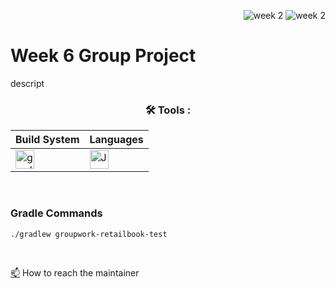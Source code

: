 <div align="right">
 
![week 2](https://img.shields.io/github/actions/workflow/status/Kyle-Gortych-Kenzie-Group-Work-T2/Week6GroupWork/main.yml?label=main) ![week 2](https://img.shields.io/github/actions/workflow/status/Kyle-Gortych-Kenzie-Group-Work-T2/Week6GroupWork/original.yml?label=original)

</div>

# Week 6 Group Project

descript

<div align="center">
 
### :hammer_and_wrench: Tools :

| Build System | Languages |
| ------------ | --------- |
| <img src="https://img.shields.io/badge/Gradle-white?style=plastic&logo=gradle&logoColor=black" title="gradle" alt="gradle" height="30"/> | <img src="https://custom-icon-badges.demolab.com/badge/Java-white.svg?&sytle=plastic&logo=java" title="Java" alt="Java" height="30"/> |
</div>
<br>


### Gradle Commands 

```console
./gradlew groupwork-retailbook-test
```
<br>

<a href="your-gmail-link?">:mailbox:</a> How to reach the maintainer
